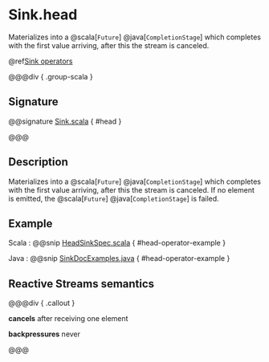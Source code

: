 # Sink.head

Materializes into a @scala[`Future`] @java[`CompletionStage`] which completes with the first value arriving, after this the stream is canceled.

@ref[Sink operators](../index.md#sink-operators)

@@@div { .group-scala }

## Signature

@@signature [Sink.scala](/akka-stream/src/main/scala/akka/stream/scaladsl/Sink.scala) { #head }

@@@

## Description

Materializes into a @scala[`Future`] @java[`CompletionStage`] which completes with the first value arriving,
after this the stream is canceled. If no element is emitted, the @scala[`Future`] @java[`CompletionStage`] is failed.

## Example

Scala
:   @@snip [HeadSinkSpec.scala](/akka-stream-tests/src/test/scala/akka/stream/scaladsl/HeadSinkSpec.scala) { #head-operator-example }

Java
:   @@snip [SinkDocExamples.java](/akka-docs/src/test/java/jdocs/stream/operators/SinkDocExamples.java) { #head-operator-example }

## Reactive Streams semantics

@@@div { .callout }

**cancels** after receiving one element

**backpressures** never

@@@


